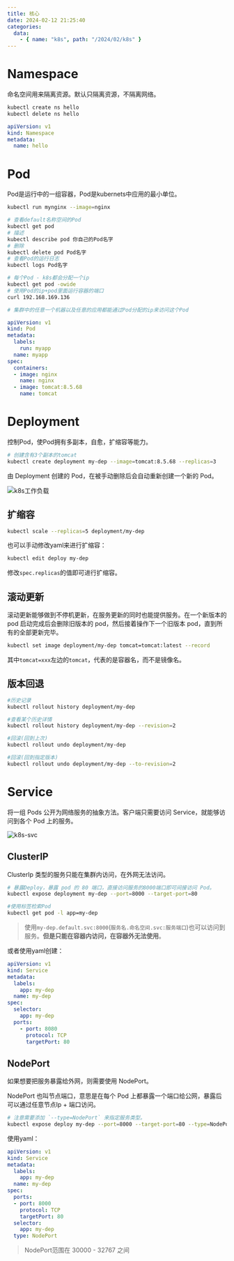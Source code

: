 ```yaml
---
title: 核心
date: 2024-02-12 21:25:40
categories: 
  data:
    - { name: "k8s", path: "/2024/02/k8s" }
---
```


# Namespace

命名空间用来隔离资源。默认只隔离资源，不隔离网络。

```bash
kubectl create ns hello
kubectl delete ns hello
```

```yaml
apiVersion: v1
kind: Namespace
metadata:
  name: hello
```

# Pod

Pod是运行中的一组容器，Pod是kubernets中应用的最小单位。

```bash
kubectl run mynginx --image=nginx

# 查看default名称空间的Pod
kubectl get pod 
# 描述
kubectl describe pod 你自己的Pod名字
# 删除
kubectl delete pod Pod名字
# 查看Pod的运行日志
kubectl logs Pod名字

# 每个Pod - k8s都会分配一个ip
kubectl get pod -owide
# 使用Pod的ip+pod里面运行容器的端口
curl 192.168.169.136

# 集群中的任意一个机器以及任意的应用都能通过Pod分配的ip来访问这个Pod
```

```yaml
apiVersion: v1
kind: Pod
metadata:
  labels:
    run: myapp
  name: myapp
spec:
  containers:
  - image: nginx
    name: nginx
  - image: tomcat:8.5.68
    name: tomcat
```

# Deployment

控制Pod，使Pod拥有多副本，自愈，扩缩容等能力。

```bash
# 创建含有3个副本的tomcat
kubectl create deployment my-dep --image=tomcat:8.5.68 --replicas=3
```

由 Deployment 创建的 Pod，在被手动删除后会自动重新创建一个新的 Pod。

![k8s工作负载](https://selfb.asia/images/2024/02/k8s-workload.webp)

## 扩缩容

```bash
kubectl scale --replicas=5 deployment/my-dep
```

也可以手动修改yaml来进行扩缩容：
```bash
kubectl edit deploy my-dep
```

修改`spec.replicas`的值即可进行扩缩容。

## 滚动更新

滚动更新能够做到不停机更新，在服务更新的同时也能提供服务。在一个新版本的 pod 启动完成后会删除旧版本的 pod，然后接着操作下一个旧版本 pod，直到所有的全部更新完毕。

```bash
kubectl set image deployment/my-dep tomcat=tomcat:latest --record
```

其中`tomcat=xxx`左边的`tomcat`，代表的是容器名，而不是镜像名。

## 版本回退

```bash
#历史记录
kubectl rollout history deployment/my-dep

#查看某个历史详情
kubectl rollout history deployment/my-dep --revision=2

#回滚(回到上次)
kubectl rollout undo deployment/my-dep

#回滚(回到指定版本)
kubectl rollout undo deployment/my-dep --to-revision=2
```

# Service


将一组 Pods 公开为网络服务的抽象方法。客户端只需要访问 Service，就能够访问到各个 Pod 上的服务。

![k8s-svc](https://selfb.asia/images/2024/02/k8s-svc.webp)

## ClusterIP

ClusterIp 类型的服务只能在集群内访问，在外网无法访问。

```bash
# 暴露Deploy，暴露 pod 的 80 端口，直接访问服务的8000端口即可间接访问 Pod。
kubectl expose deployment my-dep --port=8000 --target-port=80

#使用标签检索Pod
kubectl get pod -l app=my-dep
```

> 使用`my-dep.default.svc:8000`(`服务名.命名空间.svc:服务端口`)也可以访问到服务。**但是只能在容器内访问，在容器外无法使用**。


或者使用yaml创建：
```yaml
apiVersion: v1
kind: Service
metadata:
  labels: 
    app: my-dep
  name: my-dep
spec:
  selector:
    app: my-dep
  ports:
    - port: 8080
      protocol: TCP
      targetPort: 80
```

## NodePort

如果想要把服务暴露给外网，则需要使用 NodePort。

NodePort 也叫节点端口，意思是在每个 Pod 上都暴露一个端口给公网，暴露后可以通过任意节点Ip + 端口访问。

```bash
# 注意需要添加 `--type=NodePort` 来指定服务类型。
kubectl expose deploy my-dep --port=8000 --target-port=80 --type=NodePort
```

使用yaml：
```yaml
apiVersion: v1
kind: Service
metadata:
  labels:
    app: my-dep
  name: my-dep
spec:
  ports:
  - port: 8000
    protocol: TCP
    targetPort: 80
  selector:
    app: my-dep
  type: NodePort
```

> NodePort范围在 30000 - 32767 之间